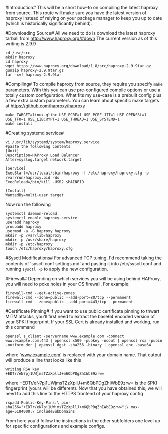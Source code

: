 #Introduction#
This will be a short how-to on compiling the latest haproxy from source. This route will make sure you have the latest version of haproxy instead of relying on your package manager to keep you up to date (which is historically significantly behind).

#Downloading Source#
All we need to do is download the latest haproxy tarball from http://www.haproxy.org/#down
The current version as of this writing is 2.9.9

```
cd /usr/src
mkdir haproxy
cd haproxy
wget https://www.haproxy.org/download/1.8/src/haproxy-2.9.9tar.gz
gunzip haproxy-2.9.9tar.gz
tar -xvf haproxy-2.9.9tar
```

#Compiling#
To compile haproxy from source, they require you specify `make` parameters. With this you can use pre-configured compile options or use a totally custom configuration. What fits my use-case is a prebuilt config plus a few extra custom parameters. You can learn about specific make targets at https://github.com/haproxy/haproxy
```
make TARGET=linux-glibc USE_PCRE=1 USE_PCRE_JIT=1 USE_OPENSSL=1 USE_TFO=1 USE_LIBCRYPT=1 USE_THREAD=1 USE_SYSTEMD=1
make install
```

#Creating systemd service#
```
vi /usr/lib/systemd/system/haproxy.service
#paste the following contents
[Unit]
Description=HAProxy Load Balancer
After=syslog.target network.target

[Service]
ExecStart=/usr/local/sbin/haproxy -f /etc/haproxy/haproxy.cfg -p /var/run/haproxy.pid -Ws
ExecReload=/bin/kill -USR2 $MAINPID

[Install]
WantedBy=multi-user.target
```


Now run the following
```
systemctl daemon-reload
systemctl enable haproxy.service
useradd haproxy
groupadd haproxy
usermod -a -G haproxy haproxy
mkdir -p /var/lib/haproxy
mkdir -p /usr/share/haproxy
mkdir -p /etc/haproxy
touch /etc/haproxy/haproxy.cfg
```

#Sysctl Modifications#
For advanced TCP tuning, I'd recommend taking the contents of 'sysctl.conf settings.md' and pasting it into /etc/sysctl.conf and running `sysctl -p` to apply the new configuration.

#Firewall#
Depending on which services you will be using behind HAProxy, you will need to poke holes in your OS firewall. For example:
```
firewall-cmd --get-active-zones
firewall-cmd --zone=public --add-port=80/tcp --permanent
firewall-cmd --zone=public --add-port=443/tcp --permanent
```

#Certificate Pinning#
If you want to use public certificate pinning to thwart MITM attacks, you'll first need to extract the base64 encoded version of your SPKI fingerprint. If your SSL Cert is already installed and working, run this command
```
openssl s_client -servername www.example.com -connect www.example.com:443 | openssl x509 -pubkey -noout | openssl rsa -pubin -outform der | openssl dgst -sha256 -binary | openssl enc -base64
```
where 'www.example.com' is replaced with your domain name. That output will produce a line that looks like this
```
writing RSA key
+EDTr/eN7pj1UWjmsTZzXpllJ+m6QbPDgZhIWbE9zrw=
```
where +EDTr/eN7pj1UWjmsTZzXpllJ+m6QbPDgZhIWbE9zrw= is the SPKI fingerprint (yours will be different). Now that you have obtained this, we will need to add this line to the HTTPS frontend of your haproxy config
```
rspadd Public-Key-Pins:\ pin-sha256="+EDTr/eN7pj1UWjmsTZzXpllJ+m6QbPDgZhIWbE9zrw=";\ max-age=5184000;\ includeSubDomains
```

From here you'd follow the instructions in the other subfolders one level up for specific configurations and example configs.
